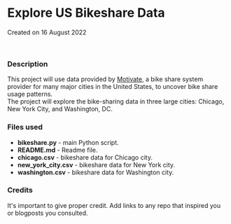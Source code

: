 # Explore US Bikeshare Data
Created on 16 August 2022

<br>

### Description
This project will use data provided by [Motivate](https://www.motivateco.com), 
a bike share system provider for many major cities in the United States, to uncover bike share usage patterns.  
The project will explore the bike-sharing data in three large cities: Chicago, New York City, and Washington, DC.

### Files used
* **bikeshare.py** - main Python script.
* **README.md** - Readme file.
* **chicago.csv** - bikeshare data for Chicago city.
* **new_york_city.csv** - bikeshare data for New York city.
* **washington.csv** - bikeshare data for Washington city.


### Credits
It's important to give proper credit. Add links to any repo that inspired you or blogposts you consulted.
